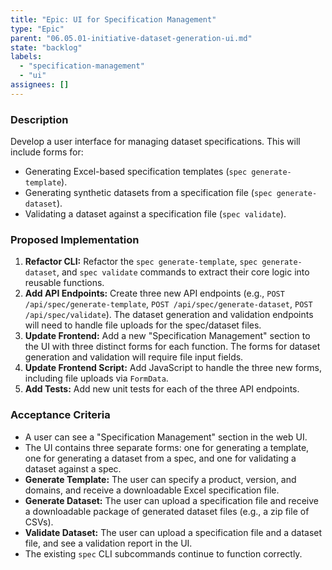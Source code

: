 ```yaml
---
title: "Epic: UI for Specification Management"
type: "Epic"
parent: "06.05.01-initiative-dataset-generation-ui.md"
state: "backlog"
labels:
  - "specification-management"
  - "ui"
assignees: []
---
```


### Description

Develop a user interface for managing dataset specifications. This will include forms for:
- Generating Excel-based specification templates (`spec generate-template`).
- Generating synthetic datasets from a specification file (`spec generate-dataset`).
- Validating a dataset against a specification file (`spec validate`).

### Proposed Implementation

1.  **Refactor CLI:** Refactor the `spec generate-template`, `spec generate-dataset`, and `spec validate` commands to extract their core logic into reusable functions.
2.  **Add API Endpoints:** Create three new API endpoints (e.g., `POST /api/spec/generate-template`, `POST /api/spec/generate-dataset`, `POST /api/spec/validate`). The dataset generation and validation endpoints will need to handle file uploads for the spec/dataset files.
3.  **Update Frontend:** Add a new "Specification Management" section to the UI with three distinct forms for each function. The forms for dataset generation and validation will require file input fields.
4.  **Update Frontend Script:** Add JavaScript to handle the three new forms, including file uploads via `FormData`.
5.  **Add Tests:** Add new unit tests for each of the three API endpoints.

### Acceptance Criteria

- A user can see a "Specification Management" section in the web UI.
- The UI contains three separate forms: one for generating a template, one for generating a dataset from a spec, and one for validating a dataset against a spec.
- **Generate Template:** The user can specify a product, version, and domains, and receive a downloadable Excel specification file.
- **Generate Dataset:** The user can upload a specification file and receive a downloadable package of generated dataset files (e.g., a zip file of CSVs).
- **Validate Dataset:** The user can upload a specification file and a dataset file, and see a validation report in the UI.
- The existing `spec` CLI subcommands continue to function correctly.
